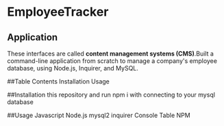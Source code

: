 # EmployeeTracker


## Application 

 These interfaces are called **content management systems (CMS)**.Built a command-line application from scratch to manage a company's employee database, using Node.js, Inquirer, and MySQL.

##Table Contents
Installation
Usage

##Installation
 this repository and run npm i with connecting to your mysql database

##Usage
Javascript
Node.js
mysql2
inquirer
Console Table NPM 





